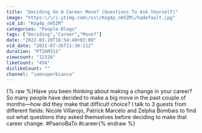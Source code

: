 ```yaml
---
title: "Deciding On A Career Move? (Questions To Ask Yourself)"
image: "https:\/\/i.ytimg.com\/vi\/Kog4p_nH5ZM\/hqdefault.jpg"
vid_id: "Kog4p_nH5ZM"
categories: "People-Blogs"
tags: ["Deciding","Career","Move?"]
date: "2022-03-19T16:54:48+03:00"
vid_date: "2021-07-26T11:30:11Z"
duration: "PT16M31S"
viewcount: "12326"
likeCount: "456"
dislikeCount: ""
channel: "iamsuperbianca"
---
```

{% raw %}Have you been thinking about making a change in your career? So many people have decided to make a big move in the past couple of months—how did they make that difficult choice? I talk to 3 guests from different fields: Nicole Villarojo, Patrick Marcelo and Zelpha Bombais to find out what questions they asked themselves before deciding to make that career change. #PaanoBaTo #career{% endraw %}
